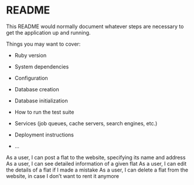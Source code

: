 # README

This README would normally document whatever steps are necessary to get the
application up and running.

Things you may want to cover:

* Ruby version

* System dependencies

* Configuration

* Database creation

* Database initialization

* How to run the test suite

* Services (job queues, cache servers, search engines, etc.)

* Deployment instructions

* ...


<!-- As a user, I can see all the available flats on our website -->
As a user, I can post a flat to the website, specifying its name and address
As a user, I can see detailed information of a given flat
As a user, I can edit the details of a flat if I made a mistake
As a user, I can delete a flat from the website, in case I don’t want to rent it anymore
